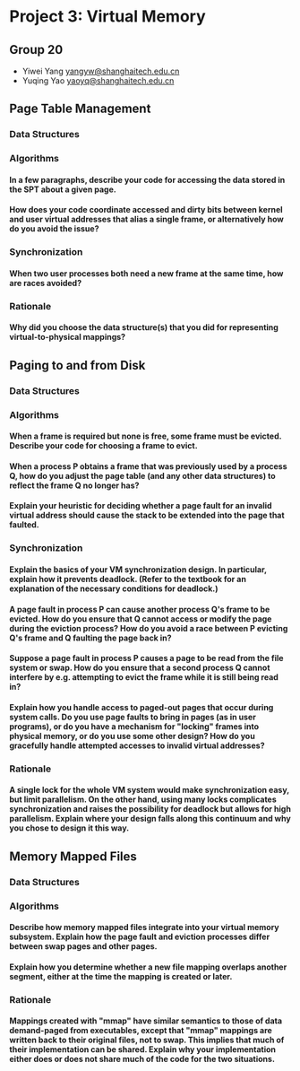 # Project 3: Virtual Memory

## Group 20

- Yiwei Yang <yangyw@shanghaitech.edu.cn>
- Yuqing Yao <yaoyq@shanghaitech.edu.cn>

## Page Table Management

### Data Structures

### Algorithms

#### In a few paragraphs, describe your code for accessing the data stored in the SPT about a given page.

#### How does your code coordinate accessed and dirty bits between kernel and user virtual addresses that alias a single frame, or alternatively how do you avoid the issue?

### Synchronization

#### When two user processes both need a new frame at the same time, how are races avoided?

### Rationale

#### Why did you choose the data structure(s) that you did for representing virtual-to-physical mappings?

## Paging to and from Disk

### Data Structures

### Algorithms

#### When a frame is required but none is free, some frame must be evicted.  Describe your code for choosing a frame to evict.

#### When a process P obtains a frame that was previously used by a process Q, how do you adjust the page table (and any other data structures) to reflect the frame Q no longer has?

#### Explain your heuristic for deciding whether a page fault for an invalid virtual address should cause the stack to be extended into the page that faulted.

### Synchronization

#### Explain the basics of your VM synchronization design.  In particular, explain how it prevents deadlock.  (Refer to the textbook for an explanation of the necessary conditions for deadlock.)

#### A page fault in process P can cause another process Q's frame to be evicted.  How do you ensure that Q cannot access or modify the page during the eviction process?  How do you avoid a race between P evicting Q's frame and Q faulting the page back in?

#### Suppose a page fault in process P causes a page to be read from the file system or swap.  How do you ensure that a second process Q cannot interfere by e.g. attempting to evict the frame while it is still being read in?

#### Explain how you handle access to paged-out pages that occur during system calls.  Do you use page faults to bring in pages (as in user programs), or do you have a mechanism for "locking" frames into physical memory, or do you use some other design?  How do you gracefully handle attempted accesses to invalid virtual addresses?

### Rationale

#### A single lock for the whole VM system would make synchronization easy, but limit parallelism.  On the other hand, using many locks complicates synchronization and raises the possibility for deadlock but allows for high parallelism.  Explain where your design falls along this continuum and why you chose to design it this way.

## Memory Mapped Files

### Data Structures

### Algorithms

#### Describe how memory mapped files integrate into your virtual memory subsystem.  Explain how the page fault and eviction processes differ between swap pages and other pages.

#### Explain how you determine whether a new file mapping overlaps another segment, either at the time the mapping is created or later.

### Rationale

#### Mappings created with "mmap" have similar semantics to those of data demand-paged from executables, except that "mmap" mappings are written back to their original files, not to swap.  This implies that much of their implementation can be shared.  Explain why your implementation either does or does not share much of the code for the two situations.

